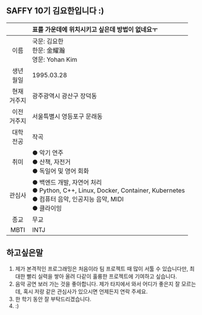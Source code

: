 
## SAFFY 10기 김요한입니다 :)
|| 표를 가운데에 위치시키고 싶은데 방법이 없네요ㅜ |
|:-:|:-|
|이름| 국문: 김요한<br>한문: 金耀瀚<br>영문: Yohan Kim|
|생년<br>월일|1995.03.28|
|현재<br>거주지|광주광역시 광산구 장덕동|
|이전<br>거주지|서울특별시 영등포구 문래동|
|대학<br>전공| 작곡 |
|취미| ● 악기 연주<br>● 산책, 자전거<br>● 독일어 및 영어 회화
|관심사| ● 백엔드 개발, 자연어 처리<br>● Python, C++, Linux, Docker,  Container, Kubernetes<br> ● 컴퓨터 음악, 인공지능 음악, MIDI<br>  ● 클라이밍|
|종교|무교|
|MBTI|INTJ|
## 하고싶은말
1. 제가 본격적인 프로그래밍은 처음이라 팀 프로젝트 때 많이 서툴 수 있습니다만, 최대한 빨리 실력을 쌓아 올려 다같이 훌륭한 프로젝트에 기여하고 싶습니다.
2. 음악 공연 보러 가는 것을 좋아합니다. 제가 타지에서 와서 어디가 좋은지 잘 모르는데, 혹시 저랑 같은 관심사가 있으시면 언제든지 연락 주세요.
3. 한 학기 동안 잘 부탁드리겠습니다.
4. :)